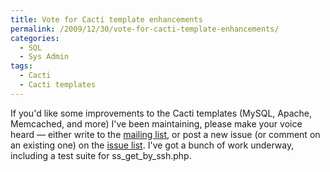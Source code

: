 ```yaml
---
title: Vote for Cacti template enhancements
permalink: /2009/12/30/vote-for-cacti-template-enhancements/
categories:
  - SQL
  - Sys Admin
tags:
  - Cacti
  - Cacti templates
---
```

If you'd like some improvements to the Cacti templates (MySQL, Apache, Memcached, and more) I've been maintaining, please make your voice heard &#8212; either write to the [mailing list][1], or post a new issue (or comment on an existing one) on the [issue list][2]. I've got a bunch of work underway, including a test suite for ss\_get\_by_ssh.php.

 [1]: http://groups.google.com/group/better-cacti-templates
 [2]: http://code.google.com/p/mysql-cacti-templates/issues/list
